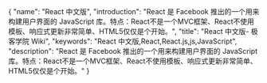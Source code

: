 {
    "name": "React 中文版",
    "introduction": "React 是 Facebook 推出的一个用来构建用户界面的 JavaScript 库。特点：React不是一个MVC框架、React不使用模板、响应式更新非常简单、HTML5仅仅是个开始。",
    "title": "React 中文版- 极客学院 Wiki",
    "keywords": "React 中文版,React,React.js,js,JavaScript",
    "description": "React 是 Facebook 推出的一个用来构建用户界面的 JavaScript 库。特点：React不是一个MVC框架、React不使用模板、响应式更新非常简单、HTML5仅仅是个开始。"
}